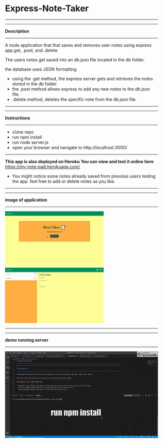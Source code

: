 # Express-Note-Taker
________________________________________________________________________________________________________________________________________
________________________________________________________________________________________________________________________________________

**Description**
________________________________________________________________________________________________________________________________________

A node application that that saves and removes user notes using express app.get, .post, and .delete

The users notes get saved into an db.json file located in the db folder.

the database uses JSON formatting

- using the .get method, the express server gets and retrieves the notes stored in the db folder.
- the .post method allows express to add any new notes to the db.json file.
- .delete method, deletes the specific note from the db.json file.

________________________________________________________________________________________________________________________________________
________________________________________________________________________________________________________________________________________

**Instructions**
________________________________________________________________________________________________________________________________________

- clone repo
- run npm install
- run node server.js
- open your browser and navigate to http://localhost:3000/
________________________________________________________________________________________________________________________________________
 
 **This app is also deployed on Heroku**
  **You can view and test it online here**
   https://my-note-pad.herokuapp.com/
   - You might notice some notes already saved from prevoius users testing the app. feel free to add or delete notes as you like.
________________________________________________________________________________________________________________________________________
________________________________________________________________________________________________________________________________________

**image of application**
________________________________________________________________________________________________________________________________________

![Example profile](./examplefiles/example-img1.png)                  ![Example profile](./examplefiles/example-img2.png) 
________________________________________________________________________________________________________________________________________
________________________________________________________________________________________________________________________________________

**demo running server**
________________________________________________________________________________________________________________________________________
![Gif](./examplefiles/example-gif.gif)
